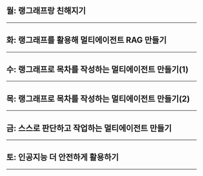 ## 월: 랭그래프랑 친해지기

---
## 화: 랭그래프를 활용해 멀티에이전트 RAG 만들기

---
## 수: 랭그래프로 목차를 작성하는 멀티에이전트 만들기(1)

---
## 목: 랭그래프로 목차를 작성하는 멀티에이전트 만들기(2)

---
## 금: 스스로 판단하고 작업하는 멀티에이전트 만들기

---
## 토: 인공지능 더 안전하게 활용하기

---
